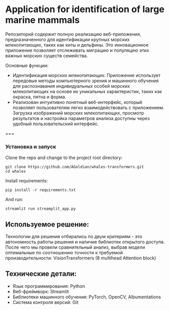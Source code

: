 # **Application for identification of large marine mammals**

Репозиторий содержит полную реализацию веб-приложения, предназначенного для идентификации крупных морских млекопитающих, таких как киты и дельфины. Это инновационное приложение позволяет отслеживать миграцию и популяцию этих важных морских существ семейства.

Основные функции:
+ Идентификация морских млекопитающих: Приложение использует передовые методы компьютерного зрения и машинного обучения для распознавания индивидуальных особей морских млекопитающих на основе их уникальных характеристик, таких как окраска, пятна и форма.
+ Реализован интуитивно понятный веб-интерфейс, который позволяет пользователям легко взаимодействовать с приложением. Загрузка изображений морских млекопитающих, просмотр результатов и настройка параметров анализа доступны через удобный пользовательский интерфейс.

===
### **Установка и запуск**

Clone the repo and change to the project root directory:
```
git clone https://github.com/AGoldian/whales-transformers.git
cd whales
```

Install requirements:
```
pip install -r requirements.txt
```

And run:
```
streamlit run streamplit_app.py
```

## **Используемое решение:**

Технологии для решения отбирались по двум критериям - это автономность работы решения и наличие библиотек открытого доступа. 
После чего мы провели сравнительный анализ, выбрав модели оптимальные по соотношению точности к требуемой производительности: VisionTransformers (8 multihead Attention block)

## **Технические детали:**

+ Язык программирования: Python
+ Веб-фреймворк: Streamlit
+ Библиотеки машинного обучения: PyTorch, OpenCV, Albumentations
+ Система контроля версий: Git
